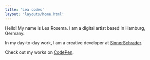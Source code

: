 ```yaml
---
title: 'Lea codes'
layout: 'layouts/home.html'
---
```


Hello! My name is Lea Rosema. I am a digital artist based in Hamburg, Germany.

In my day-to-day work, I am a creative developer at [SinnerSchrader](https://sinnerschrader.com).

Check out my works on [CodePen](https://codepen.io/terabaud/).
